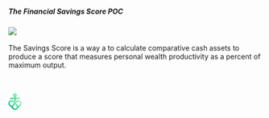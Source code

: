 ##### The Financial Savings Score POC     
<img height="70px" src="https://render.githubusercontent.com/render/math?math=Score%20%3D%20(%5Cfrac%7B%20%20(x%20%2B%20y%20%2B%20z)%20%2F%203%7D%7B5%7D)%20*%20100" />


The Savings Score is a way a to calculate comparative cash assets to produce a score that measures personal wealth productivity as a percent of maximum output.

<br>
<br>
<img height="33px" src="./anchorlink_logo.png" />
